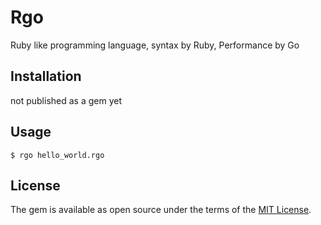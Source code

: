 # Rgo

Ruby like programming language, syntax by Ruby, Performance by Go

## Installation

not published as a gem yet

## Usage

    $ rgo hello_world.rgo

## License

The gem is available as open source under the terms of the [MIT License](https://opensource.org/licenses/MIT).
